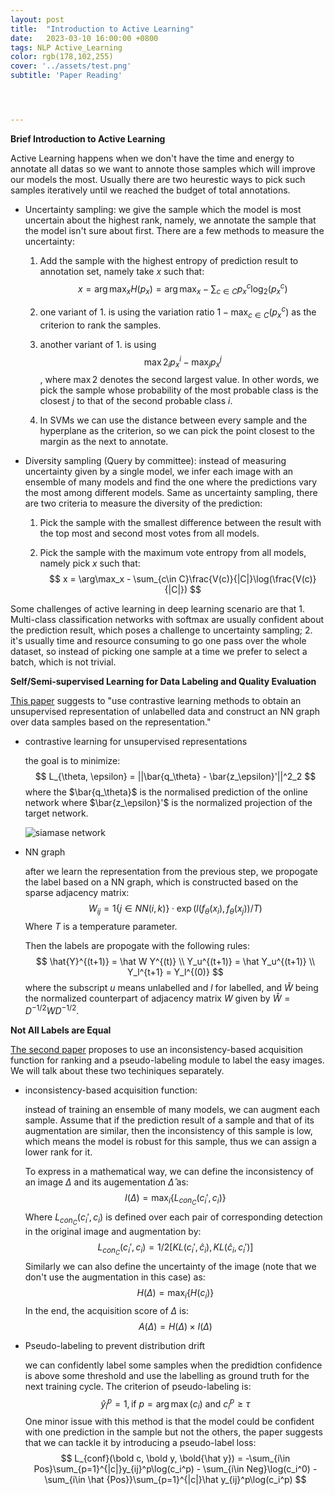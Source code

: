 ```yaml
---
layout: post
title:  "Introduction to Active Learning"
date:   2023-03-10 16:00:00 +0800
tags: NLP Active_Learning
color: rgb(178,102,255)
cover: '../assets/test.png'
subtitle: 'Paper Reading'




---
```


**Brief Introduction to Active Learning**

Active Learning happens when we don't have the time and energy to annotate all datas so we want to annote those samples which will improve our models the most. Usually there are two heurestic ways to pick such samples iteratively until we reached the budget of total annotations.

- Uncertainty sampling: we give the sample which the model is most uncertain about the highest rank, namely, we annotate the sample that the model isn't sure about first. There are a few methods to measure the uncertainty:

  1. Add the sample with the highest entropy of prediction result to annotation set, namely take $x$ such that:
     $$
     x = \arg\max_x H(p_x) = \arg\max_x -\sum_{c\in C} p_x^c \log_2(p_x^c)
     $$

  2. one variant of 1. is using the variation ratio $1- \max_{c\in C} (p_x^c)$ as the criterion to rank the samples.
  3. another variant of 1. is using $$\max2_ip_x^i - \max_jp_x^j$$, where $\max2$ denotes the second largest value. In other words, we pick the sample whose probability of the most probable class is the closest $j$ to that of the second probable class $i$.
  4.  In SVMs we can use the distance between every sample and the hyperplane as the criterion, so we can pick the point closest to the margin as the next to annotate.

- Diversity sampling (Query by committee): instead of measuring uncertainty given by a single model, we infer each image with an ensemble of many models and find the one where the predictions vary the most among different models. Same as uncertainty sampling, there are two criteria to measure the diversity of the prediction:

  1. Pick the sample with the smallest difference between the result with the top most and second most votes from all models.

  2. Pick the sample with the maximum vote entropy from all models, namely pick $x$ such that:
     $$
     x = \arg\max_x  - \sum_{c\in C}\frac{V(c)}{|C|}\log(\frac{V(c)}{|C|})
     $$

Some challenges of active learning in deep learning scenario are that 1. Multi-class classification networks with softmax are usually confident about the prediction result, which poses a challenge to uncertainty sampling; 2. it's usually time and resource consuming to go one pass over the whole dataset, so instead of picking one sample at a time we prefer to select a batch, which is not trivial.



**Self/Semi-supervised Learning for Data Labeling and Quality Evaluation**

[This paper](https://arxiv.org/pdf/2111.10932.pdf) suggests to "use contrastive learning methods to obtain an unsupervised representation of unlabelled data and construct an NN graph over data samples based on the representation."

- contrastive learning for unsupervised representations

  the goal is to minimize:
  $$
  L_{\theta, \epsilon} = ||\bar{q_\theta} - \bar{z_\epsilon}'||^2_2
  $$
  where the $\bar{q_\theta}$ is the normalised prediction of the online network where $\bar{z_\epsilon}'$ is the normalized projection of the target network.

  ![siamase network](../../../assets/siamase_network.png)

- NN graph

  after we learn the representation from the previous step, we propogate the label based on a NN graph, which is constructed based on the sparse adjacency matrix:
  $$
  W_{ij} = 1\{j\in NN(i,k)\}\cdot\exp(l(f_\theta(x_i), f_\theta(x_j)) / T) 
  $$
  Where $T$ is a temperature parameter.

  Then the labels are propogate with the following rules:
  $$
  \hat{Y}^{(t+1)} = \hat W Y^{(t)} \\
  Y_u^{(t+1)} = \hat Y_u^{(t+1)} \\
  Y_l^{t+1} = Y_l^{(0)}
  $$
  where the subscript $u$ means unlabelled and $l$ for labelled, and $\hat W$ being the normalized counterpart of adjacency matrix $W$ given by $\hat W = D^{-1/2}WD^{-1/2}$.

  

**Not All Labels are Equal**

[The second paper](http://arxiv.org/abs/2106.11921) proposes to use an inconsistency-based acquisition function for ranking and a pseudo-labeling module to label the easy images. We will talk about these two techiniques separately.

- inconsistency-based acquisition function:

  instead of training an ensemble of many models, we can augment each sample. Assume that if the prediction result of a sample and that of its augmentation are similar, then the inconsistency of this sample is low, which means the model is robust for this sample, thus we can assign a lower rank for it.

  To express in a mathematical way, we can define the inconsistency of an image $\Delta$ and its augementation $\hat \Delta$ as:
  $$
  I(\Delta) = \max_i\{L_{con_C}(c_i', c_i)\} 
  $$
   Where $L_{con_C}(c_i', c_i)$ is defined over each pair of corresponding detection in the original image and augmentation by:
  $$
  L_{con_C}(c_i',c_i) = 1/2[KL(c_i',\hat c_i),KL(\hat c_i,c_i')]
  $$
  Similarly we can also define the uncertainty of the image (note that we don't use the augmentation in this case) as:
  $$
  H(\Delta) = \max_i\{H(c_i)\}
  $$
  In the end, the acquisition score of $\Delta$ is:
  $$
  A(\Delta) = H(\Delta)\times I(\Delta)
  $$
  

- Pseudo-labeling to prevent distribution drift

  we can confidently label some samples when the predidtion confidence is above some threshold and use the labelling as ground truth for the next training cycle. The criterion of pseudo-labeling is:
  $$
  \hat y_i^p = 1, \text{if }p=\arg\max(c_i)\text{ and } c^p_i \geq \tau
  $$
  One minor issue with this method is that the model could be confident with one prediction in the sample but not the others, the paper suggests that we can tackle it by introducing a pseudo-label loss:
  $$
  L_{conf}(\bold c, \bold y, \bold{\hat y}) = -\sum_{i\in Pos}\sum_{p=1}^{|c|}y_{ij}^p\log(c_i^p) - \sum_{i\in Neg}\log(c_i^0) - \sum_{i\in \hat {Pos}}\sum_{p=1}^{|c|}\hat y_{ij}^p\log(c_i^p)
  $$
  

